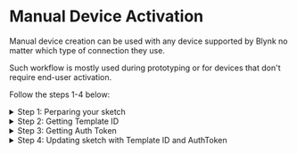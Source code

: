 # Manual Device Activation

Manual device creation can be used with any device supported by Blynk no matter which type of connection they use.

Such workflow is mostly used during prototyping or for devices that don't require end-user activation.

Follow the steps 1-4 below:&#x20;

<details>

<summary>Step 1: Perparing your sketch</summary>



1. Install the latest version of Blynk Library to the IDE you use
2. After that, you should see Blynk folder under the **File > Examples**
3. Select the example for the hardware you use. We will use the one for ESP32

```cpp
#define BLYNK_PRINT Serial
#define BLYNK_TEMPLATE_ID      "TMPL••••••••"
#define BLYNK_TEMPLATE_NAME    "Test"
#define BLYNK_AUTH_TOKEN       "••••••••••••••••••••••••"

#include <BlynkSimpleEsp32.h>

void setup()
{
  Serial.begin(115200);
  Blynk.begin(BLYNK_AUTH_TOKEN, "wifi-ssid", "wifi-pass");
}

void loop()
{
  Blynk.run();
}
```

Pay attention to these 4 lines: you would need to fill them.

```cpp
#define BLYNK_TEMPLATE_ID      "TMPL••••••••"
#define BLYNK_TEMPLATE_NAME    "Test"
#define BLYNK_AUTH_TOKEN       "••••••••••••••••••••••••"
...
Blynk.begin(BLYNK_AUTH_TOKEN, "wifi-ssid", "wifi-pass");
```

</details>

<details>

<summary>Step 2: Getting Template ID</summary>

### Template ID and Device Name

1. Log in to your [Blynk.Console](https://blynk.cloud/) developer account
2. If you don't have a  Device Templates -> [Create New Template](../template-quick-setup/#create-a-template) or open an existing one
3. Copy the contents of this section and paste them to your sketch

<img src="https://user-images.githubusercontent.com/72824404/119491140-4234c300-bd66-11eb-80f4-324f2d06bfa0.png" alt="Template ID" data-size="original">

</details>

<details>

<summary>Step 3: Getting Auth Token</summary>

### Getting Auth Token

When the Template is ready, go to Search -> Devices - **Create New Device**

![](https://user-images.githubusercontent.com/72824404/119494118-9db48000-bd69-11eb-952c-297c0b7627f8.png)

Choose a Template and give your new device a name

<img src="https://user-images.githubusercontent.com/72824404/119496316-0c92d880-bd6c-11eb-9276-9ce033ef38c2.png" alt="" data-size="original">

After the device was created, you will get the notification with TemplateID and AuthToken. Also, this info is always available in Device View -> Device Info

![](<../../.gitbook/assets/image (2) (1).png>)

Now you have all the information you need to update your sketch:

</details>

<details>

<summary>Step 4: Updating sketch with Template ID and AuthToken</summary>

Add `TEMPLATE_ID` and `AuthToken` to your sketch:

<pre class="language-cpp"><code class="lang-cpp">#define BLYNK_PRINT Serial
#define BLYNK_TEMPLATE_ID      "TMPL••••••••"
#define BLYNK_TEMPLATE_NAME    "My First Device"
#define BLYNK_AUTH_TOKEN       "••••••••••••••••••••••••"

#include &#x3C;BlynkSimpleEsp32.h>

<strong>void setup()
</strong>{
  Serial.begin(115200);
  Blynk.begin(BLYNK_AUTH_TOKEN, "your-wifi-ssid", "your-wifi-pass");
}

void loop()
{
  Blynk.run();
}
</code></pre>

Upload the sketch to your device and open Serial Monitor. Wait until you see something like this:

```bash
Blynk v.X.X.X
Your IP is 192.168.0.11
Connecting to...
Ready (ping: 40ms)
```



### Congrats! Your device should be now online!

</details>
